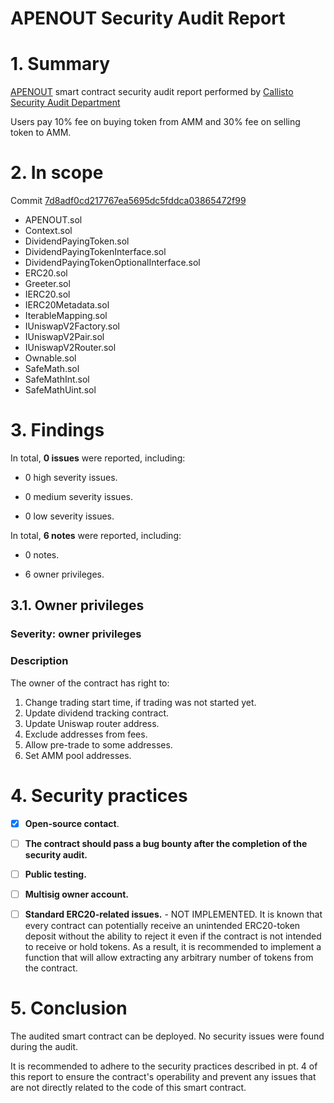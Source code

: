 # APENOUT Security Audit Report

# 1. Summary

[APENOUT](https://github.com/SNOSDEV/APENOUT/tree/master/contracts) smart contract security audit report performed by [Callisto Security Audit Department](https://github.com/EthereumCommonwealth/Auditing)

Users pay 10% fee on buying token from AMM and 30% fee on selling token to AMM.

# 2. In scope

Commit [7d8adf0cd217767ea5695dc5fddca03865472f99](https://github.com/SNOSDEV/APENOUT/blob/7d8adf0cd217767ea5695dc5fddca03865472f99/contracts/)

- APENOUT.sol
- Context.sol
- DividendPayingToken.sol
- DividendPayingTokenInterface.sol
- DividendPayingTokenOptionalInterface.sol
- ERC20.sol
- Greeter.sol
- IERC20.sol
- IERC20Metadata.sol
- IterableMapping.sol
- IUniswapV2Factory.sol
- IUniswapV2Pair.sol
- IUniswapV2Router.sol
- Ownable.sol
- SafeMath.sol
- SafeMathInt.sol
- SafeMathUint.sol


# 3. Findings

In total, **0 issues** were reported, including:

- 0 high severity issues.

- 0 medium severity issues.

- 0 low severity issues.

In total, **6 notes** were reported, including:

- 0 notes.

- 6 owner privileges.


## 3.1. Owner privileges

### Severity: owner privileges

### Description

The owner of the contract has right to:

1. Change trading start time, if trading was not started yet.
2. Update dividend tracking contract.
3. Update Uniswap router address.
4. Exclude addresses from fees.
5. Allow pre-trade to some addresses.
6. Set AMM pool addresses.



# 4. Security practices

- [x] **Open-source contact**.
- [ ] **The contract should pass a bug bounty after the completion of the security audit.**
- [ ] **Public testing.**
- [ ] **Multisig owner account.**
- [ ] **Standard ERC20-related issues.** - NOT IMPLEMENTED. It is known that every contract can potentially receive an unintended ERC20-token deposit without the ability to reject it even if the contract is not intended to receive or hold tokens. As a result, it is recommended to implement a function that will allow extracting any arbitrary number of tokens from the contract.


# 5. Conclusion

The audited smart contract can be deployed. No security issues were found during the audit.

It is recommended to adhere to the security practices described in pt. 4 of this report to ensure the contract's operability and prevent any issues that are not directly related to the code of this smart contract.
